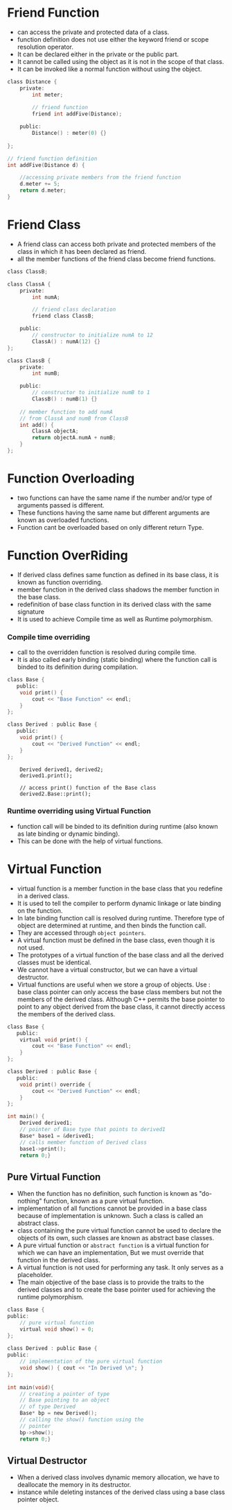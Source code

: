 # Friend Function
- can access the private and protected data of a class.
- function definition does not use either the keyword friend or scope resolution operator.
- It can be declared either in the private or the public part.
- It cannot be called using the object as it is not in the scope of that class.
- It can be invoked like a normal function without using the object.
```C
class Distance {
    private:
        int meter;
        
        // friend function
        friend int addFive(Distance);

    public:
        Distance() : meter(0) {}
        
};

// friend function definition
int addFive(Distance d) {

    //accessing private members from the friend function
    d.meter += 5;
    return d.meter;
}
```
# Friend Class
- A friend class can access both private and protected members of the class in which it has been declared as friend.
- all the member functions of the friend class become friend functions.
```C
class ClassB;

class ClassA {
    private:
        int numA;

        // friend class declaration
        friend class ClassB;

    public:
        // constructor to initialize numA to 12
        ClassA() : numA(12) {}
};

class ClassB {
    private:
        int numB;

    public:
        // constructor to initialize numB to 1
        ClassB() : numB(1) {}
    
    // member function to add numA
    // from ClassA and numB from ClassB
    int add() {
        ClassA objectA;
        return objectA.numA + numB;
    }
};
```

# Function Overloading
- two functions can have the same name if the number and/or type of arguments passed is different.
- These functions having the same name but different arguments are known as overloaded functions.
- Function cant be overloaded based on only different return Type. 

# Function OverRiding
- If derived class defines same function as defined in its base class, it is known as function overriding.
- member function in the derived class shadows the member function in the base class.
- redefinition of base class function in its derived class with the same signature
- It is used to achieve Compile time as well as Runtime polymorphism.
### Compile time overriding
- call to the overridden function is resolved during compile time.
- It is also called early binding (static binding) where the function call is binded to its definition during compilation.
```C
class Base {
   public:
    void print() {
        cout << "Base Function" << endl;
    }
};

class Derived : public Base {
   public:
    void print() {
        cout << "Derived Function" << endl;
    }
};
```
```
    Derived derived1, derived2;
    derived1.print();

    // access print() function of the Base class
    derived2.Base::print();
```
###  Runtime overriding using Virtual Function
- function call will be binded to its definition during runtime (also known as late binding or dynamic binding).
- This can be done with the help of virtual functions.

# Virtual Function 
- virtual function is a member function in the base class that you redefine in a derived class.
- It is used to tell the compiler to perform dynamic linkage or late binding on the function.
- In late binding function call is resolved during runtime. Therefore type of object are determined at runtime, and then binds the function call.
- They are accessed through ```object pointers```.
- A virtual function must be defined in the base class, even though it is not used.
- The prototypes of a virtual function of the base class and all the derived classes must be identical.
- We cannot have a virtual constructor, but we can have a virtual destructor.
- Virtual functions are useful when we store a group of objects.
Use : base class pointer can only access the base class members but not the members of the derived class.
Although C++ permits the base pointer to point to any object derived from the base class, it cannot directly access the members of the derived class.
```C
class Base {
   public:
    virtual void print() {
        cout << "Base Function" << endl;
    }
};

class Derived : public Base {
   public:
    void print() override {
        cout << "Derived Function" << endl;
    }
};

int main() {
    Derived derived1;
    // pointer of Base type that points to derived1
    Base* base1 = &derived1;
    // calls member function of Derived class
    base1->print();
    return 0;}
```
## Pure Virtual Function
- When the function has no definition, such function is known as "do-nothing" function, known as a pure virtual function.
- implementation of all functions cannot be provided in a base class because of implementation is unknown. Such a class is called an abstract class.
- class containing the pure virtual function cannot be used to declare the objects of its own, such classes are known as abstract base classes.
- A pure virtual function or ```abstract function``` is a virtual function for which we can have an implementation, But we must override that function in the derived class.
- A virtual function is not used for performing any task. It only serves as a placeholder.
- The main objective of the base class is to provide the traits to the derived classes and to create the base pointer used for achieving the runtime polymorphism.
```C
class Base {
public:
    // pure virtual function
    virtual void show() = 0;
};
 
class Derived : public Base {
public:
    // implementation of the pure virtual function
    void show() { cout << "In Derived \n"; }
};
 
int main(void){
    // creating a pointer of type
    // Base pointing to an object
    // of type Derived
    Base* bp = new Derived();
    // calling the show() function using the
    // pointer
    bp->show();
    return 0;}
```
## Virtual Destructor
- When a derived class involves dynamic memory allocation, we have to deallocate the memory in its destructor.
- instance while deleting instances of the derived class using a base class pointer object.
